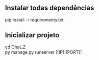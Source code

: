 
<!-- Para gerar o requirements.txt -->
<!-- pip freeze > requirements.txt -->

<!-- Credenciais /admin -->
<!-- admin -> admin2024 -->

## Instalar todas dependências
pip install -r requirements.txt

## Inicializar projeto
cd Chat_Z<br>
py manage.py runserver [[IP]:[PORT]]



